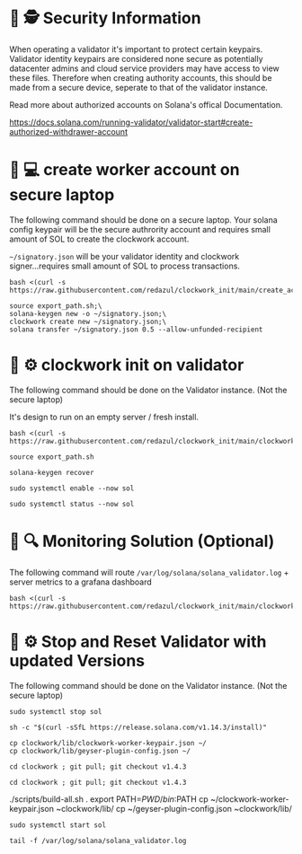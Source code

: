 # :rotating_light: :detective: Security Information 

When operating a validator it's important to protect certain keypairs.
Validator identity keypairs are considered none secure as potentially datacenter admins and cloud service providers may have access to view these files. Therefore when creating authority accounts, this should be made from a secure device, 
seperate to that of the validator instance.

Read more about authorized accounts on Solana's offical Documentation.

https://docs.solana.com/running-validator/validator-start#create-authorized-withdrawer-account

# :closed_lock_with_key: :computer:  create worker account on secure laptop

The following command should be done on a secure laptop. 
Your solana config keypair will be the secure authrority account and requires small amount of SOL to create the clockwork account.

`~/signatory.json` will be your validator identity and clockwork signer...requires small amount of SOL to process transactions.
```
bash <(curl -s https://raw.githubusercontent.com/redazul/clockwork_init/main/create_account.sh)
```
```
source export_path.sh;\
solana-keygen new -o ~/signatory.json;\
clockwork create new ~/signatory.json;\
solana transfer ~/signatory.json 0.5 --allow-unfunded-recipient
```



# :door: :gear: clockwork init on validator
 The following command should be done on the Validator instance. (Not the secure laptop)
 
 It's design to run on an empty server / fresh install.
```
bash <(curl -s https://raw.githubusercontent.com/redazul/clockwork_init/main/clockwork_init.sh);
```
```
source export_path.sh
```
```
solana-keygen recover
```
```
sudo systemctl enable --now sol
```
```
sudo systemctl status --now sol
```


# :bookmark_tabs: :mag: Monitoring Solution (Optional)
 The following command will route `/var/log/solana/solana_validator.log` + server metrics to a grafana dashboard
```
bash <(curl -s https://raw.githubusercontent.com/redazul/clockwork_init/main/clockwork_log.sh);
```

# :door: :gear: Stop and Reset Validator with updated Versions
 The following command should be done on the Validator instance. (Not the secure laptop)

```
sudo systemctl stop sol
```

```
sh -c "$(curl -sSfL https://release.solana.com/v1.14.3/install)"
```

```
cp clockwork/lib/clockwork-worker-keypair.json ~/
cp clockwork/lib/geyser-plugin-config.json ~/
```

```
cd clockwork ; git pull; git checkout v1.4.3 
```

```
cd clockwork ; git pull; git checkout v1.4.3 
```
./scripts/build-all.sh .
export PATH=$PWD/bin:$PATH
cp ~/clockwork-worker-keypair.json ~clockwork/lib/
cp ~/geyser-plugin-config.json ~clockwork/lib/ 
```
sudo systemctl start sol
```

```
tail -f /var/log/solana/solana_validator.log
```

